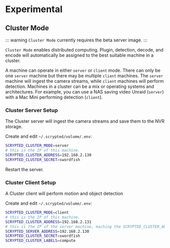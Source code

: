 # Experimental

## Cluster Mode

::: warning
`Cluster Mode` currently requires the beta server image.
:::

`Cluster Mode` enables distributed computing. Plugin, detection, decode, and encode will automatically be assigned to the best suitable machine in a cluster.

A machine can operate in either `server` or `client` mode. There can only be one `server` machine but there may be multiple `client` machines. The `server` machine will ingest the camera streams, while `client` machines will perform detection. Machines in a cluster can be a mix or operating systems and architectures. For example, you can use a NAS saving video Unraid (`server`) with a Mac Mini performing detection (`client`).

### Cluster Server Setup

The Cluster server will ingest the camera streams and save them to the NVR storage.

Create and edit `~/.scrypted/volume/.env`:

```sh
SCRYPTED_CLUSTER_MODE=server
# this is the IP of this machine.
SCRYPTED_CLUSTER_ADDRESS=192.168.2.130
SCRYPTED_CLUSTER_SECRET=swordfish
```

Restart the server.

### Cluster Client Setup

A Cluster client will perform motion and object detection 

Create and edit `~/.scrypted/volume/.env`:

```sh
SCRYPTED_CLUSTER_MODE=client
# this is the IP of this machine.
SCRYPTED_CLUSTER_ADDRESS=192.168.2.131
# this is the IP of the server machine, maching the SCRYPTED_CLUSTER_ADDRESS in the prior section.
SCRYPTED_SERVER_ADDRESS=192.168.2.130
SCRYPTED_CLUSTER_SECRET=swordfish
SCRYPTED_CLUSTER_LABELS=compute
```
